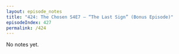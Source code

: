 ```yaml
---
layout: episode_notes
title: "424: The Chosen S4E7 — “The Last Sign” (Bonus Episode)"
episodeIndex: 427
permalink: /424
---
```

No notes yet.
